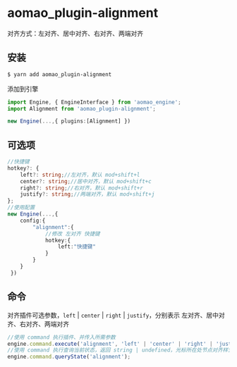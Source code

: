 # aomao_plugin-alignment

对齐方式：左对齐、居中对齐、右对齐、两端对齐

## 安装

```bash
$ yarn add aomao_plugin-alignment
```

添加到引擎

```ts
import Engine, { EngineInterface } from 'aomao_engine';
import Alignment from 'aomao_plugin-alignment';

new Engine(...,{ plugins:[Alignment] })
```

## 可选项

```ts
//快捷键
hotkey?: {
    left?: string;//左对齐，默认 mod+shift+l
    center?: string;//居中对齐，默认 mod+shift+c
    right?: string;//右对齐，默认 mod+shift+r
    justify?: string;//两端对齐，默认 mod+shift+j
};
//使用配置
new Engine(...,{
    config:{
        "alignment":{
            //修改 左对齐 快捷键
            hotkey:{
                left:"快捷键"
            }
        }
    }
 })
```

## 命令

对齐插件可选参数，`left` | `center` | `right` | `justify`，分别表示 左对齐、居中对齐、右对齐、两端对齐

```ts
//使用 command 执行插件、并传入所需参数
engine.command.execute('alignment', 'left' | 'center' | 'right' | 'justify');
//使用 command 执行查询当前状态，返回 string | undefined，光标所在处节点对齐样式 "left" | "center" | "right" | "justify"
engine.command.queryState('alignment');
```
